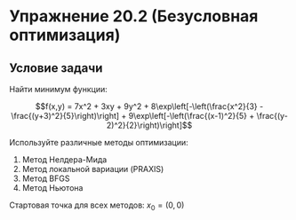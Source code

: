 # Упражнение 20.2 (Безусловная оптимизация)

## Условие задачи

Найти минимум функции:

$$f(x,y) = 7x^2 + 3xy + 9y^2 + 8\exp\left[-\left(\frac{x^2}{3} - \frac{(y+3)^2}{5}\right)\right] + 9\exp\left[-\left(\frac{(x-1)^2}{5} + \frac{(y-2)^2}{2}\right)\right]$$

Используйте различные методы оптимизации:
1. Метод Нелдера-Мида
2. Метод локальной вариации (PRAXIS)
3. Метод BFGS
4. Метод Ньютона

Стартовая точка для всех методов: $x_0 = (0, 0)$